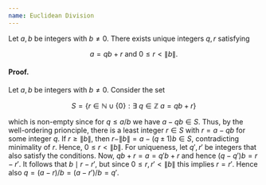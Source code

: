 ```yaml
---
name: Euclidean Division
---
```


Let $a,b$ be integers with $b\neq 0$. There exists unique integers $q,r$ satisfying

$$a = qb + r \text{ and } 0 \leq r < \|b\| .$$

#### Proof.
Let $a,b$ be integers with $b\neq 0$. Consider the set

$$S = \{r\in\mathbb{N}\cup\{0\} : \exists\ q\in\mathbb{Z}\ a = qb + r\}$$

which is non-empty since for $q \leq a/b$ we have $a-qb \in S$. Thus, by the well-ordering prionciple, there is a least integer $r\in S$ with $r = a - qb$ for some integer $q$. If $r \geq \|b\|$, then $r - \|b\| = a - (q\pm 1)b \in S$, contradicting minimality of $r$. Hence, $0\leq r < \|b\|$. For uniqueness, let $q',r'$ be integers that also satisfy the conditions. Now,
$qb + r = a = q'b + r$ and hence $(q-q')b = r-r'$. It follows that $b\mid r-r'$, but since $0\leq r,r' < \|b\|$ this implies $r = r'$. Hence also $q = (a - r)/b = (a-r')/b = q'$.
